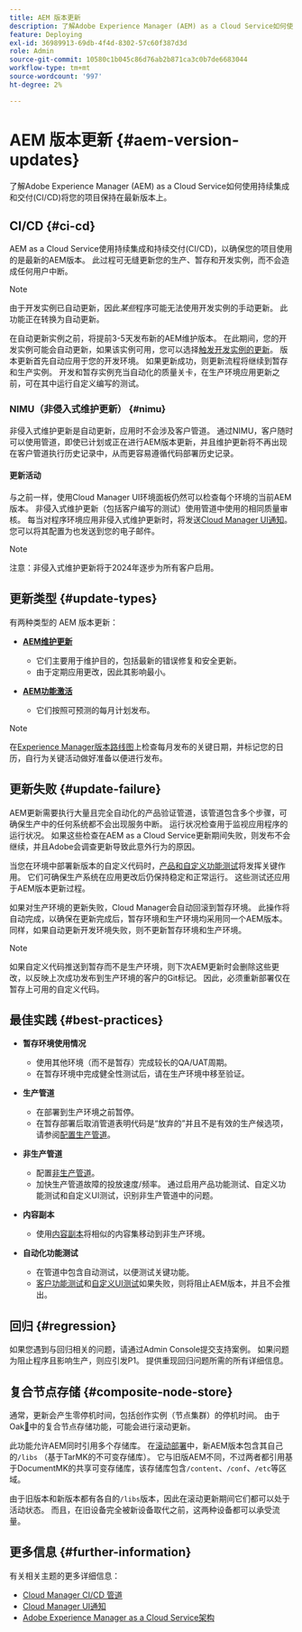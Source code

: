 ```yaml
---
title: AEM 版本更新
description: 了解Adobe Experience Manager (AEM) as a Cloud Service如何使用持续集成和交付(CI/CD)将您的项目保持在最新版本上。
feature: Deploying
exl-id: 36989913-69db-4f4d-8302-57c60f387d3d
role: Admin
source-git-commit: 10580c1b045c86d76ab2b871ca3c0b7de6683044
workflow-type: tm+mt
source-wordcount: '997'
ht-degree: 2%

---
```



# AEM 版本更新 {#aem-version-updates}

了解Adobe Experience Manager (AEM) as a Cloud Service如何使用持续集成和交付(CI/CD)将您的项目保持在最新版本上。

## CI/CD {#ci-cd}

AEM as a Cloud Service使用持续集成和持续交付(CI/CD)，以确保您的项目使用的是最新的AEM版本。 此过程可无缝更新您的生产、暂存和开发实例，而不会造成任何用户中断。

>[!NOTE]
> 由于开发实例已自动更新，因此&#x200B;_某些_&#x200B;程序可能无法使用开发实例的手动更新。 此功能正在转换为自动更新。

在自动更新实例之前，将提前3-5天发布新的AEM维护版本。 在此期间，您的开发实例可能会自动更新，如果该实例可用，您可以选择[触发开发实例的更新](/help/implementing/cloud-manager/manage-environments.md#updating-dev-environment)。 版本更新首先自动应用于您的开发环境。 如果更新成功，则更新流程将继续到暂存和生产实例。 开发和暂存实例充当自动化的质量关卡，在生产环境应用更新之前，可在其中运行自定义编写的测试。

### NIMU（非侵入式维护更新） {#nimu}

非侵入式维护更新是自动更新，应用时不会涉及客户管道。
通过NIMU，客户随时可以使用管道，即使已计划或正在进行AEM版本更新，并且维护更新将不再出现在客户管道执行历史记录中，从而更容易遵循代码部署历史记录。

#### 更新活动

与之前一样，使用Cloud Manager UI环境面板仍然可以检查每个环境的当前AEM版本。 非侵入式维护更新（包括客户编写的测试）使用管道中使用的相同质量审核。
每当对程序环境应用非侵入式维护更新时，将发送[Cloud Manager UI通知](/help/implementing/cloud-manager/notifications.md)。 您可以将其配置为也发送到您的电子邮件。

>[!NOTE]
>
> 注意：非侵入式维护更新将于2024年逐步为所有客户启用。


## 更新类型 {#update-types}

有两种类型的 AEM 版本更新：

* [**AEM维护更新**](/help/release-notes/maintenance/latest.md)

   * 它们主要用于维护目的，包括最新的错误修复和安全更新。
   * 由于定期应用更改，因此其影响最小。

* [**AEM功能激活**](/help/release-notes/release-notes-cloud/release-notes-current.md)

   * 它们按照可预测的每月计划发布。

>[!NOTE]
>
> 在[Experience Manager版本路线图](https://experienceleague.adobe.com/docs/experience-manager-release-information/aem-release-updates/update-releases-roadmap.html?lang=zh-Hans#aem-as-cloud-service)上检查每月发布的关键日期，并标记您的日历，自行为关键活动做好准备以便进行发布。

## 更新失败 {#update-failure}

AEM更新需要执行大量且完全自动化的产品验证管道，该管道包含多个步骤，可确保生产中的任何系统都不会出现服务中断。 运行状况检查用于监视应用程序的运行状况。 如果这些检查在AEM as a Cloud Service更新期间失败，则发布不会继续，并且Adobe会调查更新导致此意外行为的原因。

当您在环境中部署新版本的自定义代码时，[产品和自定义功能测试](/help/implementing/cloud-manager/overview-test-results.md#functional-testing)将发挥关键作用。 它们可确保生产系统在应用更改后仍保持稳定和正常运行。 这些测试还应用于AEM版本更新过程。

如果对生产环境的更新失败，Cloud Manager会自动回滚到暂存环境。 此操作将自动完成，以确保在更新完成后，暂存环境和生产环境均采用同一个AEM版本。
同样，如果自动更新开发环境失败，则不更新暂存环境和生产环境。

>[!NOTE]
>
>如果自定义代码推送到暂存而不是生产环境，则下次AEM更新时会删除这些更改，以反映上次成功发布到生产环境的客户的Git标记。 因此，必须重新部署仅在暂存上可用的自定义代码。

## 最佳实践 {#best-practices}

* **暂存环境使用情况**
   * 使用其他环境（而不是暂存）完成较长的QA/UAT周期。
   * 在暂存环境中完成健全性测试后，请在生产环境中移至验证。

* **生产管道**
   * 在部署到生产环境之前暂停。
   * 在暂存部署后取消管道表明代码是“放弃的”并且不是有效的生产候选项，请参阅[配置生产管道](/help/implementing/cloud-manager/configuring-pipelines/configuring-production-pipelines.md)。

* **非生产管道**
   * 配置[非生产管道](/help/implementing/cloud-manager/configuring-pipelines/configuring-non-production-pipelines.md#full-stack-code)。
   * 加快生产管道故障的投放速度/频率。 通过启用产品功能测试、自定义功能测试和自定义UI测试，识别非生产管道中的问题。

* **内容副本**
   * 使用[内容副本](/help/implementing/developing/tools/content-copy.md)将相似的内容集移动到非生产环境。

* **自动化功能测试**
   * 在管道中包含自动测试，以便测试关键功能。
   * [客户功能测试](/help/implementing/cloud-manager/functional-testing.md#custom-functional-testing)和[自定义UI测试](/help/implementing/cloud-manager/functional-testing.md#custom-ui-testing)如果失败，则将阻止AEM版本，并且不会推出。

## 回归 {#regression}

如果您遇到与回归相关的问题，请通过Admin Console提交支持案例。 如果问题为阻止程序且影响生产，则应引发P1。 提供重现回归问题所需的所有详细信息。

## 复合节点存储 {#composite-node-store}

通常，更新会产生零停机时间，包括创作实例（节点集群）的停机时间。 由于Oak[&#128279;](https://jackrabbit.apache.org/oak/docs/nodestore/compositens.html)中的复合节点存储功能，可能会进行滚动更新。

此功能允许AEM同时引用多个存储库。 在[滚动部署](/help/implementing/deploying/overview.md#how-rolling-deployments-work)中，新AEM版本包含其自己的`/libs` （基于TarMK的不可变存储库）。 它与旧版AEM不同，不过两者都引用基于DocumentMK的共享可变存储库，该存储库包含`/content`、`/conf`、`/etc`等区域。

由于旧版本和新版本都有各自的`/libs`版本，因此在滚动更新期间它们都可以处于活动状态。 而且，在旧设备完全被新设备取代之前，这两种设备都可以承受流量。

## 更多信息 {#further-information}

有关相关主题的更多详细信息：

* [Cloud Manager CI/CD 管道](/help/implementing/cloud-manager/configuring-pipelines/introduction-ci-cd-pipelines.md)
* [Cloud Manager UI通知](/help/implementing/cloud-manager/notifications.md)
* [Adobe Experience Manager as a Cloud Service架构](/help/overview/architecture.md)
